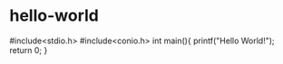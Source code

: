 # hello-world

#include<stdio.h>
#include<conio.h>
int main(){
  printf("Hello World!");
  return 0;
}
